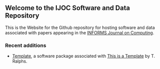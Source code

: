 ## Welcome to the IJOC Software and Data Repository

This is the Website for the Github repository for hosting software and data associated with papers appearing in the [INFORMS Journal on Computing](https://pubsonline.informs.org/journal/ijoc).

### Recent additions

 * [Template](https://github.com/INFORMSJoc/Template), a software package associated with [This is a Template](https://doi.org/10.1287/ijoc.2019.0934) by T. Ralphs. 
